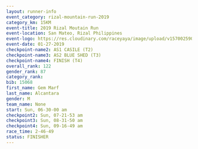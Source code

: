 ```yaml
---
layout: runner-info 
event_category: rizal-mountain-run-2019 
category_km: 15KM 
event-title: 2019 Rizal Moutain Run 
event-location: San Mateo, Rizal Philippines 
event-logo: https://res.cloudinary.com/raceyaya/image/upload/v1570025909/logo/rizal-mountain_gkfete.jpg 
event-date: 01-27-2019 
checkpoint-name2: AS1 CASILE (T2) 
checkpoint-name3: AS2 BLUE SHED (T3) 
checkpoint-name4: FINISH (T4) 
overall_rank: 122
gender_rank: 87
category_rank: 
bib: 15068
first_name: Gem Marf
last_name: Alcantara
gender: M
team_name: None
start: Sun, 06-30-00 am
checkpoint2: Sun, 07-21-53 am
checkpoint3: Sun, 08-31-50 am
checkpoint4: Sun, 09-16-49 am
race_time: 2-46-49
status: FINISHER
---
```

